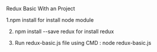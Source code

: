 Redux Basic With an Project

1.npm install    for install node module 

2. npm install --save redux  for install redux 

3. Run redux-basic.js file using CMD : node redux-basic.js